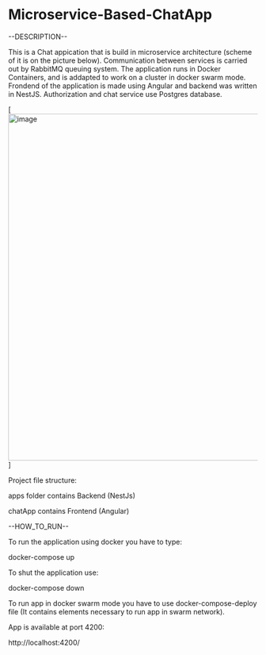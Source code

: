 # Microservice-Based-ChatApp

--DESCRIPTION--

This is a Chat appication that is build in microservice architecture (scheme of it is on the picture below). Communication between services is carried out by RabbitMQ queuing system. 
The application runs in Docker Containers, and is addapted to work on a cluster in docker swarm mode.
Frondend of the application is made using Angular and backend was written in NestJS. Authorization and chat service use Postgres database. 

[<img width="699" alt="image" src="https://github.com/PiotrWrbl/Microservice-Based-ChatApp/assets/131017880/434818dc-e450-44ff-8c10-4d2d17efa05d">]

Project file structure:

apps folder contains Backend (NestJs)

chatApp contains Frontend (Angular)

--HOW_TO_RUN--

To run the application using docker you have to type:

docker-compose up

To shut the application use:

docker-compose down

To run app in docker swarm mode you have to use docker-compose-deploy file (It contains elements necessary to run app in swarm network). 

App is available at port 4200:

http://localhost:4200/
